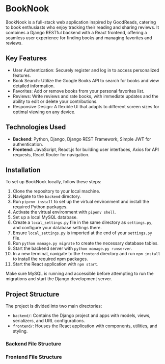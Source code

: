 # BookNook

BookNook is a full-stack web application inspired by GoodReads, catering to book enthusiasts who enjoy tracking their reading and sharing reviews. It combines a Django RESTful backend with a React frontend, offering a seamless user experience for finding books and managing favorites and reviews.

## Key Features

-   User Authentication: Securely register and log in to access personalized features.
-   Book Search: Utilize the Google Books API to search for books and view detailed information.
-   Favorites: Add or remove books from your personal favorites list.
-   Reviews: Write reviews and rate books, with immediate updates and the ability to edit or delete your contributions.
-   Responsive Design: A flexible UI that adapts to different screen sizes for optimal viewing on any device.

## Technologies Used

-   **Backend**: Python, Django, Django REST Framework, Simple JWT for authentication.
-   **Frontend**: JavaScript, React.js for building user interfaces, Axios for API requests, React Router for navigation.

## Installation

To set up BookNook locally, follow these steps:

1. Clone the repository to your local machine.
2. Navigate to the `backend` directory.
3. Run `pipenv install` to set up the virtual environment and install the required Python packages.
4. Activate the virtual environment with `pipenv shell`.
5. Set up a local MySQL database.
6. Create a `local_settings.py` file in the same directory as `settings.py`, and configure your database settings there.
7. Ensure `local_settings.py` is imported at the end of your `settings.py` file.
8. Run `python manage.py migrate` to create the necessary database tables.
9. Start the backend server with `python manage.py runserver`.
10. In a new terminal, navigate to the `frontend` directory and run `npm install` to install the required npm packages.
11. Start the React application with `npm start`.

Make sure MySQL is running and accessible before attempting to run the migrations and start the Django development server.

## Project Structure

The project is divided into two main directories:

-   `backend/`: Contains the Django project and apps with models, views, serializers, and URL configurations.
-   `frontend/`: Houses the React application with components, utilities, and styling.

### Backend File Structure

### Frontend File Structure
